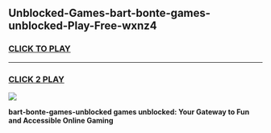 
## Unblocked-Games-bart-bonte-games-unblocked-Play-Free-wxnz4
<h3>
<a href="https://premium76.site?title=bart-bonte-games-unblocked&ref=18A">CLICK TO PLAY</a></h3>
<hr>

<h3>
<a href="https://premium76.site?title=bart-bonte-games-unblocked&ref=18A">CLICK 2 PLAY</a>
  
</h3>

<a href="https://premium76.site?title=bart-bonte-games-unblocked&ref=18A"><img src="https://clearcache.store/games.png"></a>


**bart-bonte-games-unblocked games unblocked: Your Gateway to Fun and Accessible Online Gaming**
